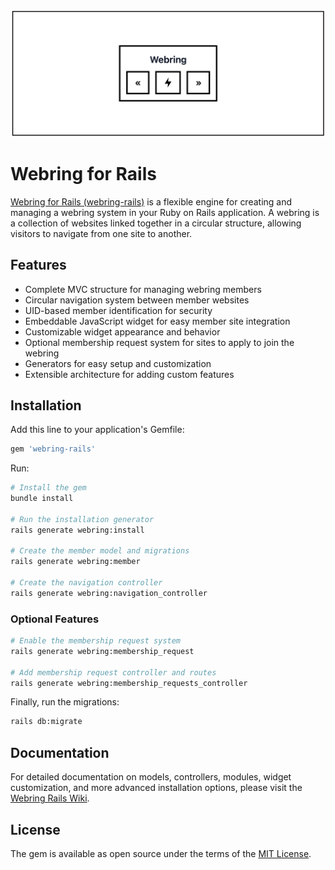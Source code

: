 ![Webring Widget Sample](widget-sample.png)

# Webring for Rails

[Webring for Rails (webring-rails)](https://github.com/lstpsche/webring-rails) is a flexible engine for creating and managing a webring system in your Ruby on Rails application. A webring is a collection of websites linked together in a circular structure, allowing visitors to navigate from one site to another.

## Features

- Complete MVC structure for managing webring members
- Circular navigation system between member websites
- UID-based member identification for security
- Embeddable JavaScript widget for easy member site integration
- Customizable widget appearance and behavior
- Optional membership request system for sites to apply to join the webring
- Generators for easy setup and customization
- Extensible architecture for adding custom features

## Installation

Add this line to your application's Gemfile:

```ruby
gem 'webring-rails'
```

Run:

```bash
# Install the gem
bundle install

# Run the installation generator
rails generate webring:install

# Create the member model and migrations
rails generate webring:member

# Create the navigation controller
rails generate webring:navigation_controller
```

### Optional Features

```bash
# Enable the membership request system
rails generate webring:membership_request

# Add membership request controller and routes
rails generate webring:membership_requests_controller
```

Finally, run the migrations:

```bash
rails db:migrate
```

## Documentation

For detailed documentation on models, controllers, modules, widget customization, and more advanced installation options, please visit the [Webring Rails Wiki](https://github.com/lstpsche/webring-rails/wiki).

## License

The gem is available as open source under the terms of the [MIT License](https://opensource.org/licenses/MIT).
